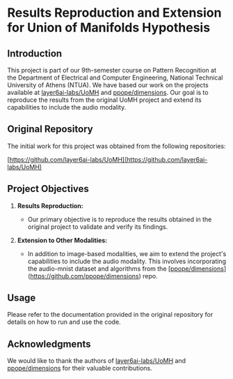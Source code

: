 # Results Reproduction and Extension for Union of Manifolds Hypothesis

## Introduction

This project is part of our 9th-semester course on Pattern Recognition at the Department of Electrical and Computer Engineering, National Technical University of Athens (NTUA). We have based our work on the projects available at [layer6ai-labs/UoMH](https://github.com/layer6ai-labs/UoMH) and [ppope/dimensions](https://github.com/ppope/dimensions). Our goal is to reproduce the results from the original UoMH project and extend its capabilities to include the audio modality.

## Original Repository

The initial work for this project was obtained from the following repositories:

[https://github.com/layer6ai-labs/UoMH](https://github.com/layer6ai-labs/UoMH)

## Project Objectives

1. **Results Reproduction:**
   - Our primary objective is to reproduce the results obtained in the original project to validate and verify its findings.

2. **Extension to Other Modalities:**
   - In addition to image-based modalities, we aim to extend the project's capabilities to include the audio modality. This involves incorporating the audio-mnist dataset and algorithms from the [[ppope/dimensions](https://github.com/ppope/dimensions)](https://github.com/ppope/dimensions) repo.

## Usage

Please refer to the documentation provided in the original repository for details on how to run and use the code.

## Acknowledgments

We would like to thank the authors of [layer6ai-labs/UoMH](https://github.com/layer6ai-labs/UoMH) and [ppope/dimensions](https://github.com/ppope/dimensions) for their valuable contributions.
